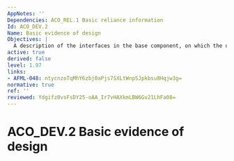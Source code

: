 ```yaml
---
AppNotes: ''
Dependencies: ACO_REL.1 Basic reliance information
Id: ACO_DEV.2
Name: Basic evidence of design
Objectives: |
  A description of the interfaces in the base component, on which the dependent component relies, is required. This is examined to determine whether or not it is consistent with the description of interfaces on which the dependent component relies, as provided in the reliance information. In addition, the security behaviour of the base component that supports the dependent component TSF is described.
active: true
derived: false
level: 1.97
links:
- AFML-048: ntycnzoTqMhY6zbj0aPjs7SXLtWnpSJpkbsu8Hqjw3g=
normative: true
ref: ''
reviewed: Ydgifz0vsFsDY25-oAA_Ir7vHAXkmLBW6Gv21LhFa08=
---
```


# ACO_DEV.2 Basic evidence of design